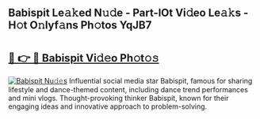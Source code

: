 ## Babispit Le𝚊𝚔ed N𝚞𝚍e - Part-lOt Vi𝚍eo Le𝚊𝚔s - H𝚘t O𝚗lyf𝚊ns Ph𝚘tos YqJB7

# <h2><a href="http://hf71fr5.feru.top/?c=Babispit">🔗 👉 🔴 Babispit Vi𝚍𝚎o Ph𝚘t𝚘𝚜</a></h2>

[![Babispit Nu𝚍𝚎s](https://i.imgur.com/0TWrTi3.gif)](http://hf71fr5.feru.top/?c=Babispit)
Influential social media star Babispit, famous for sharing lifestyle and dance-themed content, including dance trend performances and mini vlogs. Thought-provoking thinker Babispit, known for their engaging ideas and innovative approach to problem-solving. 
